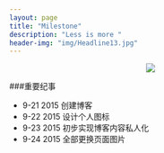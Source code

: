 ```yaml
---
layout: page
title: "Milestone"
description: "Less is more "
header-img: "img/Headline13.jpg"
---
```



<center>
    <p><img src="http://7xlzhh.com1.z0.glb.clouddn.com/Read.png" align="center"></p>
</center>


###重要纪事

- 9-21 2015 创建博客
- 9-22 2015 设计个人图标
- 9-23 2015 初步实现博客内容私人化
- 9-24 2015 全部更换页面图片














